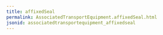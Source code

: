 ```yaml
---
title: affixedSeal
permalink: AssociatedTransportEquipment.affixedSeal.html
jsonid: associatedtransportequipment_affixedseal
---
```

